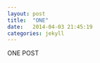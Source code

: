 ```yaml
---
layout: post
title:  "ONE"
date:   2014-04-03 21:45:19
categories: jekyll
---
```


ONE POST

